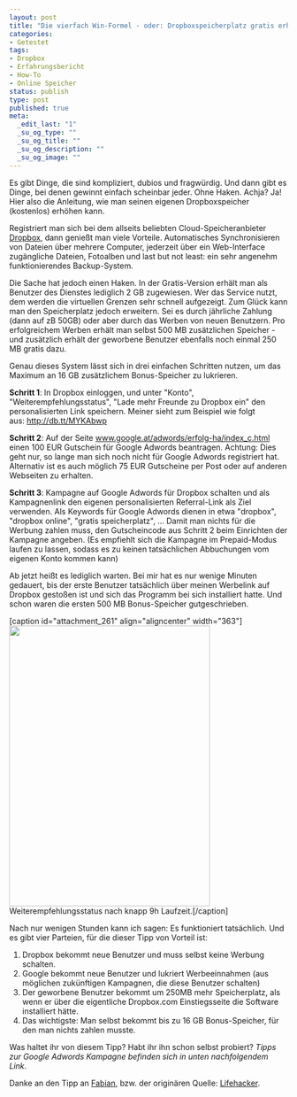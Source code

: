```yaml
--- 
layout: post
title: "Die vierfach Win-Formel - oder: Dropboxspeicherplatz gratis erh\xC3\xB6hen"
categories: 
- Getestet
tags: 
- Dropbox
- Erfahrungsbericht
- How-To
- Online Speicher
status: publish
type: post
published: true
meta: 
  _edit_last: "1"
  _su_og_type: ""
  _su_og_title: ""
  _su_og_description: ""
  _su_og_image: ""
---
```

Es gibt Dinge, die sind kompliziert, dubios und fragwürdig. Und dann gibt es Dinge, bei denen gewinnt einfach scheinbar jeder. Ohne Haken. Achja? Ja! Hier also die Anleitung, wie man seinen eigenen Dropboxspeicher (kostenlos) erhöhen kann.<!--more-->

Registriert man sich bei dem allseits beliebten Cloud-Speicheranbieter <a href="http://db.tt/MYKAbwp">Dropbox</a>, dann genießt man viele Vorteile. Automatisches Synchronisieren von Dateien über mehrere Computer, jederzeit über ein Web-Interface zugängliche Dateien, Fotoalben und last but not least: ein sehr angenehm funktionierendes Backup-System.

Die Sache hat jedoch einen Haken. In der Gratis-Version erhält man als Benutzer des Dienstes lediglich 2 GB zugewiesen. Wer das Service nutzt, dem werden die virtuellen Grenzen sehr schnell aufgezeigt. Zum Glück kann man den Speicherplatz jedoch erweitern. Sei es durch jährliche Zahlung (dann auf zB 50GB) oder aber durch das Werben von neuen Benutzern. Pro erfolgreichem Werben erhält man selbst 500 MB zusätzlichen Speicher - und zusätzlich erhält der geworbene Benutzer ebenfalls noch einmal 250 MB gratis dazu.

Genau dieses System lässt sich in drei einfachen Schritten nutzen, um das Maximum an 16 GB zusätzlichem Bonus-Speicher zu lukrieren.

<strong>Schritt 1</strong>: In Dropbox einloggen, und unter "Konto", "Weiterempfehlungsstatus", "Lade mehr Freunde zu Dropbox ein" den personalisierten Link speichern. Meiner sieht zum Beispiel wie folgt aus: <a href="http://db.tt/MYKAbwp">http://db.tt/MYKAbwp</a>

<strong>Schritt 2</strong>: Auf der Seite <a href="http://www.google.at/adwords/erfolg-ha/index_c.html">www.google.at/adwords/erfolg-ha/index_c.html</a> einen 100 EUR Gutschein für Google Adwords beantragen. Achtung: Dies geht nur, so lange man sich noch nicht für Google Adwords registriert hat. Alternativ ist es auch möglich 75 EUR Gutscheine per Post oder auf anderen Webseiten zu erhalten.

<strong>Schritt 3</strong>: Kampagne auf Google Adwords für Dropbox schalten und als Kampagnenlink den eigenen personalisierten Referral-Link als Ziel verwenden. Als Keywords für Google Adwords dienen in etwa "dropbox", "dropbox online", "gratis speicherplatz", ... Damit man nichts für die Werbung zahlen muss, den Gutscheincode aus Schritt 2 beim Einrichten der Kampagne angeben. (Es empfiehlt sich die Kampagne im Prepaid-Modus laufen zu lassen, sodass es zu keinen tatsächlichen Abbuchungen vom eigenen Konto kommen kann)

Ab jetzt heißt es lediglich warten. Bei mir hat es nur wenige Minuten gedauert, bis der erste Benutzer tatsächlich über meinen Werbelink auf Dropbox gestoßen ist und sich das Programm bei sich installiert hatte. Und schon waren die ersten 500 MB Bonus-Speicher gutgeschrieben.

[caption id="attachment_261" align="aligncenter" width="363"]<img class="size-full wp-image-261" src="http://johannes.nagl.name/wp-content/uploads/2012/01/Dropbox-Konto-Mach-dir-das-Leben-einfacher..png" alt="" width="363" height="507" /> Weiterempfehlungsstatus nach knapp 9h Laufzeit.[/caption]

Nach nur wenigen Stunden kann ich sagen: Es funktioniert tatsächlich. Und es gibt vier Parteien, für die dieser Tipp von Vorteil ist:
<ol>
	<li>Dropbox bekommt neue Benutzer und muss selbst keine Werbung schalten.</li>
	<li>Google bekommt neue Benutzer und lukriert Werbeeinnahmen (aus möglichen zukünftigen Kampagnen, die diese Benutzer schalten)</li>
	<li>Der geworbene Benutzer bekommt um 250MB mehr Speicherplatz, als wenn er über die eigentliche Dropbox.com Einstiegsseite die Software installiert hätte.</li>
	<li>Das wichtigste: Man selbst bekommt bis zu 16 GB Bonus-Speicher, für den man nichts zahlen musste.</li>
</ol>
Was haltet ihr von diesem Tipp? Habt ihr ihn schon selbst probiert? <em>Tipps zur Google Adwords Kampagne befinden sich in unten nachfolgendem Link</em>.

Danke an den Tipp an <a href="http://www.fabianpimminger.com/">Fabian</a>, bzw. der originären Quelle: <a href="http://lifehacker.com/5854955/how-to-max-out-your-dropbox-referrals-with-google-adwords-for-free">Lifehacker</a>.

&nbsp;
